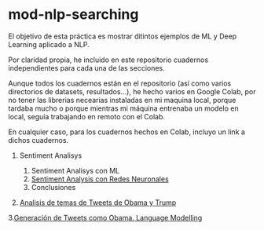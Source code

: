 # mod-nlp-searching

El objetivo de esta práctica es mostrar ditintos ejemplos de ML y Deep Learning aplicado a NLP.

Por claridad propia, he incluido en este repositorio cuadernos independientes para cada una de las secciones. 

Aunque todos los cuadernos están en el repositorio (así como varios directorios de datasets, resultados...), he hecho varios en Google Colab, por no tener las librerias necearias instaladas en mi maquina local, porque tardaba mucho o porque mientras mi máquina entrenaba un modelo en local, seguía trabajando en remoto con el Colab. 

En cualquier caso, para los cuadernos hechos en Colab, incluyo un link a dichos cuadernos. 

1. Sentiment Analisys
     1. Sentiment Analisys con ML
     2. [Sentiment Analysis con Redes Neuronales](https://colab.research.google.com/drive/19gf5vW9rC1dcSE0t-IMU4xJsUQTiMXxF) 
     3. Conclusiones   

2. [Analisis de temas de Tweets de Obama y Trump](https://colab.research.google.com/drive/1rN-slueM1IzgQkmflEEuePxPPqgRwNdD)

3.[Generación de Tweets como Obama. Language Modelling](https://colab.research.google.com/drive/1N7P3CHWqJuDAPf5UZUNfMctu5ppHoOoR) 
